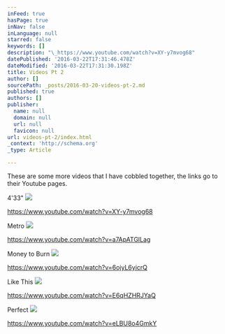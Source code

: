 ```yaml
---
inFeed: true
hasPage: true
inNav: false
inLanguage: null
starred: false
keywords: []
description: "\_https://www.youtube.com/watch?v=XY-y7mvog68"
datePublished: '2016-03-22T17:31:46.478Z'
dateModified: '2016-03-22T17:31:30.198Z'
title: Videos Pt 2
author: []
sourcePath: _posts/2016-03-20-videos-pt-2.md
published: true
authors: []
publisher:
  name: null
  domain: null
  url: null
  favicon: null
url: videos-pt-2/index.html
_context: 'http://schema.org'
_type: Article

---
```

These are some more videos that I have cobbled together, the links go to their Youtube pages.

4'33"
![](https://the-grid-user-content.s3-us-west-2.amazonaws.com/9665d245-65b2-4faa-bd14-b115d9eb77ee.jpg)

https://www.youtube.com/watch?v=XY-y7mvog68

Metro
![](https://the-grid-user-content.s3-us-west-2.amazonaws.com/85f81fa2-9060-4639-84c5-951d75839459.jpg)

https://www.youtube.com/watch?v=a7ApATGlLag

Money to Burn
![](https://the-grid-user-content.s3-us-west-2.amazonaws.com/cd5b2a91-abc0-4b2c-bc65-5ae19b2a340e.jpg)

https://www.youtube.com/watch?v=6ojyL6yicrQ

Like This
![](https://the-grid-user-content.s3-us-west-2.amazonaws.com/808e8e7c-830f-48b2-9d17-725af1f20b74.jpg)

https://www.youtube.com/watch?v=E6qHZHRJYaQ

Perfect
![](https://the-grid-user-content.s3-us-west-2.amazonaws.com/431826b2-d166-4cda-a4ff-47065205d272.jpg)

https://www.youtube.com/watch?v=eLBU8o4GmkY